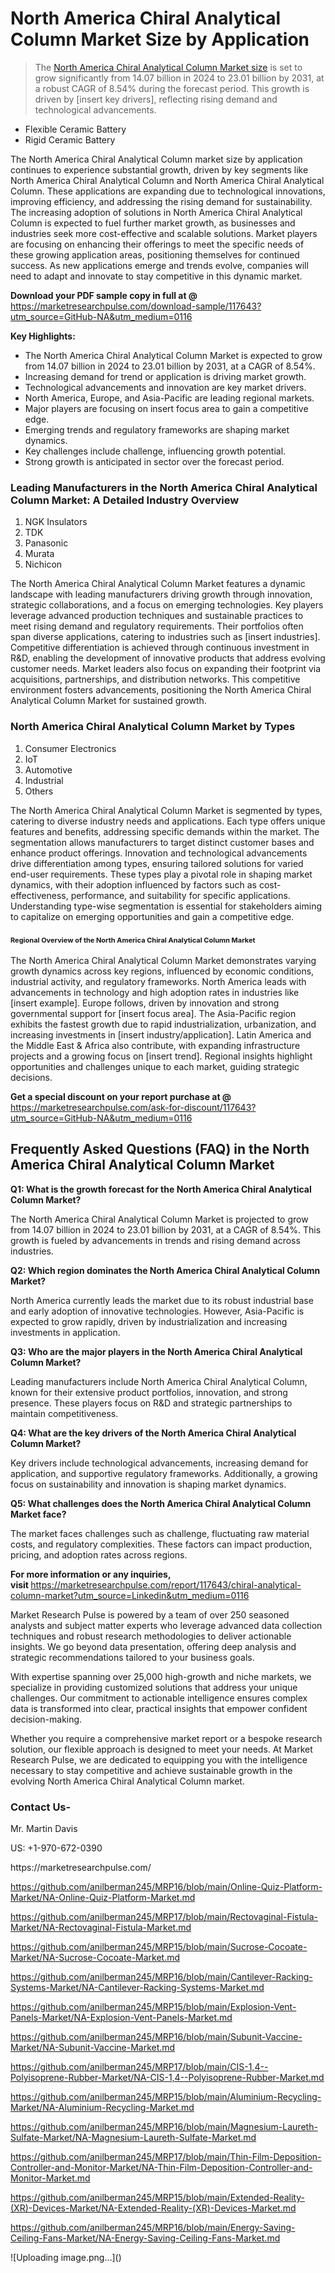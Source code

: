 <h1>North America Chiral Analytical Column Market&nbsp;Size by Application</h1><blockquote><p>The <a href="https://marketresearchpulse.com/download-sample/117643?utm_source=GitHub-NA&amp;utm_medium=0116">North America Chiral Analytical Column Market size</a> is set to grow significantly from 14.07 billion in 2024 to 23.01 billion by 2031, at a robust CAGR of 8.54% during the forecast period. This growth is driven by [insert key drivers], reflecting rising demand and technological advancements.</p></blockquote><ul><li>Flexible Ceramic Battery<li> Rigid Ceramic Battery</li></ul><p>The North America Chiral Analytical Column market size by application continues to experience substantial growth, driven by key segments like North America Chiral Analytical Column and North America Chiral Analytical Column. These applications are expanding due to technological innovations, improving efficiency, and addressing the rising demand for sustainability. The increasing adoption of solutions in North America Chiral Analytical Column is expected to fuel further market growth, as businesses and industries seek more cost-effective and scalable solutions. Market players are focusing on enhancing their offerings to meet the specific needs of these growing application areas, positioning themselves for continued success. As new applications emerge and trends evolve, companies will need to adapt and innovate to stay competitive in this dynamic market.</p><p><strong>Download your PDF sample copy in full at @ </strong><a href="https://marketresearchpulse.com/download-sample/117643?utm_source=GitHub-NA&amp;utm_medium=0116">https://marketresearchpulse.com/download-sample/117643?utm_source=GitHub-NA&amp;utm_medium=0116</a></p><p><strong>Key Highlights: </strong></p><ul><li>The North America Chiral Analytical Column Market is expected to grow from 14.07 billion in 2024 to 23.01 billion by 2031, at a CAGR of 8.54%.</li><li>Increasing demand for trend or application is driving market growth.</li><li>Technological advancements and innovation are key market drivers.</li><li>North America, Europe, and Asia-Pacific are leading regional markets.</li><li>Major players are focusing on insert focus area to gain a competitive edge.</li><li>Emerging trends and regulatory frameworks are shaping market dynamics.</li><li>Key challenges include challenge, influencing growth potential.</li><li>Strong growth is anticipated in sector over the forecast period.</li></ul><h3>Leading Manufacturers in the North America Chiral Analytical Column Market: A Detailed Industry Overview</h3><ol><li>NGK Insulators</li><li>TDK</li><li>Panasonic</li><li>Murata</li><li>Nichicon</li></ol><div class="flex max-w-full flex-col flex-grow"><div class="min-h-8 text-message flex w-full flex-col items-end gap-2 whitespace-normal break-words [.text-message+&amp;]:mt-5" dir="auto" data-message-author-role="assistant" data-message-id="fd8432e4-4910-450d-b182-61b7bfb0a01f" data-message-model-slug="gpt-4o"><div class="flex w-full flex-col gap-1 empty:hidden first:pt-[3px]"><div class="markdown prose w-full break-words dark:prose-invert light"><p>The North America Chiral Analytical Column Market features a dynamic landscape with leading manufacturers driving growth through innovation, strategic collaborations, and a focus on emerging technologies. Key players leverage advanced production techniques and sustainable practices to meet rising demand and regulatory requirements. Their portfolios often span diverse applications, catering to industries such as [insert industries]. Competitive differentiation is achieved through continuous investment in R&amp;D, enabling the development of innovative products that address evolving customer needs. Market leaders also focus on expanding their footprint via acquisitions, partnerships, and distribution networks. This competitive environment fosters advancements, positioning the North America Chiral Analytical Column Market for sustained growth.</p></div></div></div></div><h3>North America Chiral Analytical Column Market by Types</h3><ol><li>Consumer Electronics<li> IoT<li> Automotive<li> Industrial<li> Others</li></ol><div class="flex max-w-full flex-col flex-grow"><div class="min-h-8 text-message flex w-full flex-col items-end gap-2 whitespace-normal break-words [.text-message+&amp;]:mt-5" dir="auto" data-message-author-role="assistant" data-message-id="084470be-0bb7-4664-bddf-5156b4f41249" data-message-model-slug="gpt-4o-mini"><div class="flex w-full flex-col gap-1 empty:hidden first:pt-[3px]"><div class="markdown prose w-full break-words dark:prose-invert light"><p>The North America Chiral Analytical Column Market is segmented by types, catering to diverse industry needs and applications. Each type offers unique features and benefits, addressing specific demands within the market. The segmentation allows manufacturers to target distinct customer bases and enhance product offerings. Innovation and technological advancements drive differentiation among types, ensuring tailored solutions for varied end-user requirements. These types play a pivotal role in shaping market dynamics, with their adoption influenced by factors such as cost-effectiveness, performance, and suitability for specific applications. Understanding type-wise segmentation is essential for stakeholders aiming to capitalize on emerging opportunities and gain a competitive edge.</p></div></div></div></div><h3><span style="font-size: 11px;">Regional Overview of the North America Chiral Analytical Column Market</span></h3><div class="flex max-w-full flex-col flex-grow"><div class="min-h-8 text-message flex w-full flex-col items-end gap-2 whitespace-normal break-words [.text-message+&amp;]:mt-5" dir="auto" data-message-author-role="assistant" data-message-id="e9038762-ce64-4e30-91c9-9bd413514231" data-message-model-slug="gpt-4o-mini"><div class="flex w-full flex-col gap-1 empty:hidden first:pt-[3px]"><div class="markdown prose w-full break-words dark:prose-invert light"><p>The North America Chiral Analytical Column Market demonstrates varying growth dynamics across key regions, influenced by economic conditions, industrial activity, and regulatory frameworks. North America leads with advancements in technology and high adoption rates in industries like [insert example]. Europe follows, driven by innovation and strong governmental support for [insert focus area]. The Asia-Pacific region exhibits the fastest growth due to rapid industrialization, urbanization, and increasing investments in [insert industry/application]. Latin America and the Middle East &amp; Africa also contribute, with expanding infrastructure projects and a growing focus on [insert trend]. Regional insights highlight opportunities and challenges unique to each market, guiding strategic decisions.</p></div></div></div></div><p><strong>Get a special discount on your report purchase at @ </strong><a href="https://marketresearchpulse.com/ask-for-discount/117643?utm_source=GitHub-NA&amp;utm_medium=0116">https://marketresearchpulse.com/ask-for-discount/117643?utm_source=GitHub-NA&amp;utm_medium=0116</a></p><h2>Frequently Asked Questions (FAQ) in the North America Chiral Analytical Column Market</h2><p><strong>Q1: What is the growth forecast for the North America Chiral Analytical Column Market?</strong></p><p>The North America Chiral Analytical Column Market is projected to grow from 14.07 billion in 2024 to 23.01 billion by 2031, at a CAGR of 8.54%. This growth is fueled by advancements in trends and rising demand across industries.</p><p><strong>Q2: Which region dominates the North America Chiral Analytical Column Market?</strong></p><p>North America currently leads the market due to its robust industrial base and early adoption of innovative technologies. However, Asia-Pacific is expected to grow rapidly, driven by industrialization and increasing investments in application.</p><p><strong>Q3: Who are the major players in the North America Chiral Analytical Column Market?</strong></p><p>Leading manufacturers include North America Chiral Analytical Column, known for their extensive product portfolios, innovation, and strong presence. These players focus on R&amp;D and strategic partnerships to maintain competitiveness.</p><p><strong>Q4: What are the key drivers of the North America Chiral Analytical Column Market?</strong></p><p>Key drivers include technological advancements, increasing demand for application, and supportive regulatory frameworks. Additionally, a growing focus on sustainability and innovation is shaping market dynamics.</p><p><strong>Q5: What challenges does the North America Chiral Analytical Column Market face?</strong></p><p>The market faces challenges such as challenge, fluctuating raw material costs, and regulatory complexities. These factors can impact production, pricing, and adoption rates across regions.</p><p><strong>For more information or any inquiries, visit&nbsp;</strong><a href="https://marketresearchpulse.com/report/117643/chiral-analytical-column-market?utm_source=Linkedin&utm_medium=0116">https://marketresearchpulse.com/report/117643/chiral-analytical-column-market?utm_source=Linkedin&utm_medium=0116</a></p><p>Market Research Pulse is powered by a team of over 250 seasoned analysts and subject matter experts who leverage advanced data collection techniques and robust research methodologies to deliver actionable insights. We go beyond data presentation, offering deep analysis and strategic recommendations tailored to your business goals.</p><p>With expertise spanning over 25,000 high-growth and niche markets, we specialize in providing customized solutions that address your unique challenges. Our commitment to actionable intelligence ensures complex data is transformed into clear, practical insights that empower confident decision-making.</p><p>Whether you require a comprehensive market report or a bespoke research solution, our flexible approach is designed to meet your needs. At Market Research Pulse, we are dedicated to equipping you with the intelligence necessary to stay competitive and achieve sustainable growth in the evolving North America Chiral Analytical Column market.</p><h3><strong>Contact Us-</strong></h3><p>Mr. Martin Davis</p><p>US: +1-970-672-0390</p><p>https://marketresearchpulse.com/</p><p><a href="https://github.com/anilberman245/MRP16/blob/main/Online-Quiz-Platform-Market/NA-Online-Quiz-Platform-Market.md">https://github.com/anilberman245/MRP16/blob/main/Online-Quiz-Platform-Market/NA-Online-Quiz-Platform-Market.md</a></p><p><a href="https://github.com/anilberman245/MRP17/blob/main/Rectovaginal-Fistula-Market/NA-Rectovaginal-Fistula-Market.md">https://github.com/anilberman245/MRP17/blob/main/Rectovaginal-Fistula-Market/NA-Rectovaginal-Fistula-Market.md</a></p><p><a href="https://github.com/anilberman245/MRP15/blob/main/Sucrose-Cocoate-Market/NA-Sucrose-Cocoate-Market.md">https://github.com/anilberman245/MRP15/blob/main/Sucrose-Cocoate-Market/NA-Sucrose-Cocoate-Market.md</a></p><p><a href="https://github.com/anilberman245/MRP16/blob/main/Cantilever-Racking-Systems-Market/NA-Cantilever-Racking-Systems-Market.md">https://github.com/anilberman245/MRP16/blob/main/Cantilever-Racking-Systems-Market/NA-Cantilever-Racking-Systems-Market.md</a></p><p><a href="https://github.com/anilberman245/MRP15/blob/main/Explosion-Vent-Panels-Market/NA-Explosion-Vent-Panels-Market.md">https://github.com/anilberman245/MRP15/blob/main/Explosion-Vent-Panels-Market/NA-Explosion-Vent-Panels-Market.md</a></p><p><a href="https://github.com/anilberman245/MRP16/blob/main/Subunit-Vaccine-Market/NA-Subunit-Vaccine-Market.md">https://github.com/anilberman245/MRP16/blob/main/Subunit-Vaccine-Market/NA-Subunit-Vaccine-Market.md</a></p><p><a href="https://github.com/anilberman245/MRP17/blob/main/CIS-1,4--Polyisoprene-Rubber-Market/NA-CIS-1,4--Polyisoprene-Rubber-Market.md">https://github.com/anilberman245/MRP17/blob/main/CIS-1,4--Polyisoprene-Rubber-Market/NA-CIS-1,4--Polyisoprene-Rubber-Market.md</a></p><p><a href="https://github.com/anilberman245/MRP15/blob/main/Aluminium-Recycling-Market/NA-Aluminium-Recycling-Market.md">https://github.com/anilberman245/MRP15/blob/main/Aluminium-Recycling-Market/NA-Aluminium-Recycling-Market.md</a></p><p><a href="https://github.com/anilberman245/MRP16/blob/main/Magnesium-Laureth-Sulfate-Market/NA-Magnesium-Laureth-Sulfate-Market.md">https://github.com/anilberman245/MRP16/blob/main/Magnesium-Laureth-Sulfate-Market/NA-Magnesium-Laureth-Sulfate-Market.md</a></p><p><a href="https://github.com/anilberman245/MRP17/blob/main/Thin-Film-Deposition-Controller-and-Monitor-Market/NA-Thin-Film-Deposition-Controller-and-Monitor-Market.md">https://github.com/anilberman245/MRP17/blob/main/Thin-Film-Deposition-Controller-and-Monitor-Market/NA-Thin-Film-Deposition-Controller-and-Monitor-Market.md</a></p><p><a href="https://github.com/anilberman245/MRP15/blob/main/Extended-Reality-(XR)-Devices-Market/NA-Extended-Reality-(XR)-Devices-Market.md">https://github.com/anilberman245/MRP15/blob/main/Extended-Reality-(XR)-Devices-Market/NA-Extended-Reality-(XR)-Devices-Market.md</a></p><p><a href="https://github.com/anilberman245/MRP16/blob/main/Energy-Saving-Ceiling-Fans-Market/NA-Energy-Saving-Ceiling-Fans-Market.md">https://github.com/anilberman245/MRP16/blob/main/Energy-Saving-Ceiling-Fans-Market/NA-Energy-Saving-Ceiling-Fans-Market.md</a></p>
![Uploading image.png…]()
